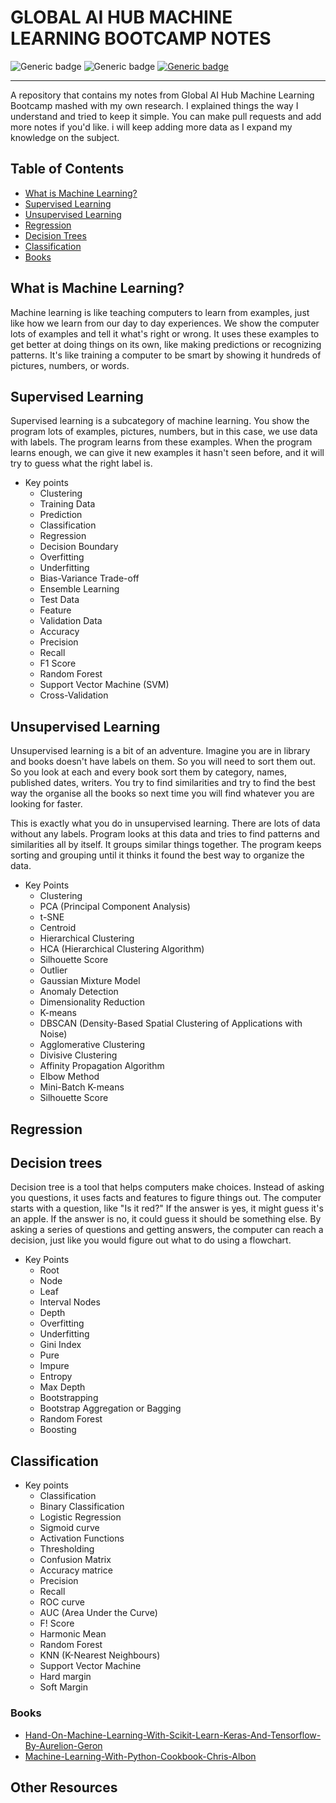 # GLOBAL AI HUB MACHINE LEARNING BOOTCAMP NOTES
![Generic badge](https://img.shields.io/badge/machine-learning-green.svg) ![Generic badge](https://img.shields.io/badge/AI-blue.svg)  [![Generic badge](https://img.shields.io/badge/globalaihub-blue.svg)](https://globalaihub.com/)
<hr/>
A repository that contains my notes from Global AI Hub Machine Learning Bootcamp mashed with my own research. I explained things the way I understand and tried to keep it simple. You can make pull requests and add more notes if you'd like. i will keep adding more data as I expand my knowledge on the subject.
<br>



## Table of Contents

- [What is Machine Learning?](#what-is-machine-learning)
- [Supervised Learning](#supervised-learning)
- [Unsupervised Learning](#unsupervised-learning)
- [Regression](#regression)
- [Decision Trees](#decision-trees)
- [Classification](#classification)
- [Books](#books)



## What is Machine Learning?
 Machine learning is like teaching computers to learn from examples, just like how we learn from our day to day experiences. We show the computer lots of examples and tell it what's right or wrong. It uses these examples to get better at doing things on its own, like making predictions or recognizing patterns. It's like training a computer to be smart by showing it hundreds of pictures, numbers, or words.


## Supervised Learning

Supervised learning is a subcategory of machine learning. You show the program lots of examples, pictures, numbers, but in this case, we use data with labels. The program learns from these examples. When the program learns enough, we can give it new examples it hasn't seen before, and it will try to guess what the right label is.

- Key points
  - Clustering
  - Training Data
  - Prediction
  - Classification
  - Regression
  - Decision Boundary
  - Overfitting
  - Underfitting
  - Bias-Variance Trade-off
  - Ensemble Learning
  - Test Data
  - Feature
  - Validation Data
  - Accuracy
  - Precision
  - Recall
  - F1 Score
  - Random Forest
  - Support Vector Machine (SVM)
  - Cross-Validation

## Unsupervised Learning

Unsupervised learning is a bit of an adventure. Imagine you are in library and books doesn't have labels on them. So you will need to sort them out. So you look at each and every book sort them by category, names, published dates, writers. You try to find similarities and try to find the best way the organise all the books so next time you will find whatever you are looking for faster.

This is exactly what you do in unsupervised learning. There are lots of data without any labels. Program looks at this data and tries to find patterns and similarities all by itself. It groups similar things together. The program keeps sorting and grouping until it thinks it found the best way to organize the data.

- Key Points
  - Clustering
  - PCA (Principal Component Analysis)
  - t-SNE
  - Centroid
  - Hierarchical Clustering
  - HCA (Hierarchical Clustering Algorithm)
  - Silhouette Score
  - Outlier
  - Gaussian Mixture Model
  - Anomaly Detection
  - Dimensionality Reduction
  - K-means
  - DBSCAN (Density-Based Spatial Clustering of Applications with Noise)
  - Agglomerative Clustering
  - Divisive Clustering
  - Affinity Propagation Algorithm
  - Elbow Method
  - Mini-Batch K-means
  - Silhouette Score

## Regression

## Decision trees
Decision tree is a tool that helps computers make choices. Instead of asking you questions, it uses facts and features to figure things out. The computer starts with a question, like "Is it red?" If the answer is yes, it might guess it's an apple. If the answer is no, it could guess it should be something else.
By asking a series of questions and getting answers, the computer can reach a decision, just like you would figure out what to do using a flowchart.

- Key Points
  - Root
  - Node
  - Leaf
  - Interval Nodes
  - Depth
  - Overfitting
  - Underfitting
  - Gini Index
  - Pure
  - Impure
  - Entropy
  - Max Depth
  - Bootstrapping
  - Bootstrap Aggregation or Bagging
  - Random Forest
  - Boosting


## Classification


- Key points
  - Classification
  - Binary Classification
  - Logistic Regression
  - Sigmoid curve
  - Activation Functions
  - Thresholding
  - Confusion Matrix
  - Accuracy matrice
  - Precision
  - Recall
  - ROC curve
  - AUC (Area Under the Curve)
  - F! Score
  - Harmonic Mean
  - Random Forest
  - KNN (K-Nearest Neighbours)
  - Support Vector Machine
  - Hard margin
  - Soft Margin
    
  



### Books
* [Hand-On-Machine-Learning-With-Scikit-Learn-Keras-And-Tensorflow-By-Aurelion-Geron]()
* [Machine-Learning-With-Python-Cookbook-Chris-Albon]()




## Other Resources

